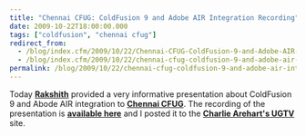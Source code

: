 ```yaml
---
title: "Chennai CFUG: ColdFusion 9 and Adobe AIR Integration Recording"
date: 2009-10-22T18:00:00.000
tags: ["coldfusion", "chennai cfug"]
redirect_from: 
  - /blog/index.cfm/2009/10/22/Chennai-CFUG-ColdFusion-9-and-Adobe-AIR-Integration-Recording/
  - /blog/index.cfm/2009/10/22/chennai-cfug-coldfusion-9-and-adobe-air-integration-recording/
permalink: /blog/2009/10/22/chennai-cfug-coldfusion-9-and-adobe-air-integration-recording/
---
```

Today [**Rakshith**](http://www.rakshith.net/blog/ "http://www.rakshith.net/blog/") provided a very informative presentation about ColdFusion 9 and Abode AIR integration to [**Chennai CFUG**](http://tinyurl.com/ChennaiCFUG/ "http://tinyurl.com/ChennaiCFUG/"). The recording of the presentation is [**available here**](http://adobechats.adobe.acrobat.com/p79881045/ "http://adobechats.adobe.acrobat.com/p79881045/") and I posted it to the [**Charlie Arehart's UGTV**](http://www.carehart.org/ugtv/ "http://www.carehart.org/ugtv/") site.